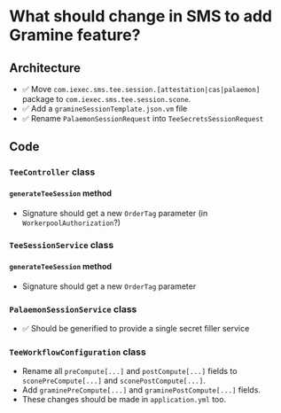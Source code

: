 # What should change in SMS to add Gramine feature?

## Architecture

- ✅ Move `com.iexec.sms.tee.session.[attestation|cas|palaemon]` package to `com.iexec.sms.tee.session.scone`.
- ✅ Add a `gramineSessionTemplate.json.vm` file
- ✅ Rename `PalaemonSessionRequest` into `TeeSecretsSessionRequest`

## Code
### `TeeController` class

#### `generateTeeSession` method

- Signature should get a new `OrderTag` parameter (in `WorkerpoolAuthorization`?)

### `TeeSessionService` class

#### `generateTeeSession` method

- Signature should get a new `OrderTag` parameter

### `PalaemonSessionService` class

- ✅ Should be generified to provide a single secret filler service

### `TeeWorkflowConfiguration` class

- Rename all `preCompute[...]` and `postCompute[...]` fields to `sconePreCompute[...]` and `sconePostCompute[...]`.
- Add `graminePreCompute[...]` and `graminePostCompute[...]` fields.
- These changes should be made in `application.yml` too.